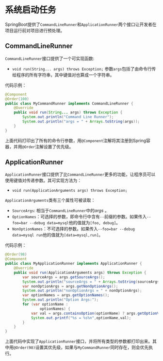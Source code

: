 # 系统启动任务

SpringBoot提供了`CommandLineRunner`和`ApplicationRunner`两个接口让开发者在项目运行前对项目进行预处理。

## CommandLineRunner

`CommandLineRunner`接口提供了一个可实现函数:

* `void run(String... args) throws Exception;`
参数`args`包括了由命令行传给程序的所有字符串，其中键值对也算成一个字符串。

代码示例：
```java
@Component
@Order(100)
public class MyCommandRunner implements CommandLineRunner {
    @Override
    public void run(String... args) throws Exception {
        System.out.println("Command Line Runner");
        System.out.println("args = " + Arrays.toString(args));
    }
}
```

上面代码打印出了所有的命令行参数，用`@Component`注解将其注册到Spring容器，并用`@Order`注解设置了优先级。

## ApplicationRunner
`ApplicationRunner`接口提供了比`CommandLineRunner`更多的功能，让程序员可以使用键值对传递参数。其可实现方法为：

* `void run(ApplicationArguments args) throws Exception;`

`ApplicationArguments`类有三个属性可被读取：

* `SourceArgs`: 相当于`CommandLineRunner`中的*args* 。
* `OptionNames`：可选择的参数，即命令行中含有`--`前缀的参数。如果传入`--foo=bar --debug data=mysql`他的值就为`[foo, debug]`。
* `NonOptionNames`：不可选择的参数。如果传入`--foo=bar --debug data=mysql run`他的值就为`[data=mysql,run]`。

代码示例：

```java
@Order(98)
@Component
public class MyApplicationRunner implements ApplicationRunner {
    @Override
    public void run(ApplicationArguments args) throws Exception {
        var sourceArgs = args.getSourceArgs();
        System.out.println("sourceArgs = " + Arrays.toString(sourceArgs));
        var nonOptionArgs = args.getNonOptionArgs();
        System.out.println("nonOptionArgs = " + nonOptionArgs);
        var optionNames = args.getOptionNames();
        System.out.println("Option Args:");
        for (var optionName :
                optionNames) {
            var val = args.containsOption(optionName) ? args.getOptionValues(optionName) : "";
            System.out.printf("%s = %s%n",optionName,val);
        }
    }
}

```

上面代码中实现了`ApplicationRunner`接口，并将所有类型的参数都打印出来。其中用`@Order(98)`设置其优先级，如果与`MyCommandRunner`同时存在，则会优先执行。